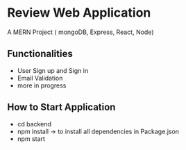 # Review Web Application
 A MERN Project ( mongoDB, Express, React, Node) 

## Functionalities 
- User Sign up and Sign in
- Email Validation 
- more in progress

## How to Start Application
- cd backend
- npm install -> to install all dependencies in Package.json
- npm start

